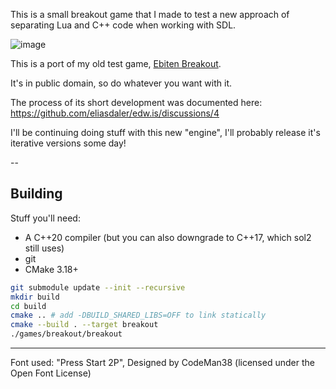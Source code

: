 This is a small breakout game that I made to test a new approach of separating Lua and C++ code when working with SDL.

![image](https://i.ibb.co/1LdJktH/gameplay-breakout.gif)

This is a port of my old test game, [Ebiten Breakout](https://github.com/eliasdaler/ebiten_breakout).

It's in public domain, so do whatever you want with it.

The process of its short development was documented here: https://github.com/eliasdaler/edw.is/discussions/4

I'll be continuing doing stuff with this new "engine", I'll probably release it's iterative versions some day!

--

## Building

Stuff you'll need:

* A C++20 compiler (but you can also downgrade to C++17, which sol2 still uses)
* git
* CMake 3.18+

```sh
git submodule update --init --recursive
mkdir build
cd build
cmake .. # add -DBUILD_SHARED_LIBS=OFF to link statically
cmake --build . --target breakout
./games/breakout/breakout
```

---

Font used:  "Press Start 2P", Designed by CodeMan38 (licensed under the Open Font License)
